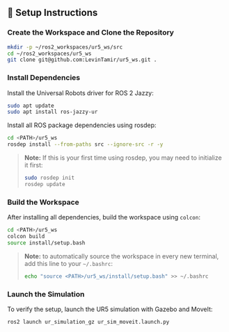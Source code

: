## 🔧 Setup Instructions

### Create the Workspace and Clone the Repository

```bash
mkdir -p ~/ros2_workspaces/ur5_ws/src
cd ~/ros2_workspaces/ur5_ws
git clone git@github.com:LevinTamir/ur5_ws.git .
```

### Install Dependencies

Install the Universal Robots driver for ROS 2 Jazzy:

```bash
sudo apt update
sudo apt install ros-jazzy-ur
```

Install all ROS package dependencies using rosdep:

```bash
cd <PATH>/ur5_ws
rosdep install --from-paths src --ignore-src -r -y
```

>**Note:** If this is your first time using rosdep, you may need to initialize it first:
>
>```bash
>sudo rosdep init
>rosdep update
>```

### Build the Workspace

After installing all dependencies, build the workspace using `colcon`:

```bash
cd <PATH>/ur5_ws
colcon build
source install/setup.bash
```

> **Note:** to automatically source the workspace in every new terminal, add this line to your `~/.bashrc`:
>
>```bash
>echo "source <PATH>/ur5_ws/install/setup.bash" >> ~/.bashrc
>```

### Launch the Simulation

To verify the setup, launch the UR5 simulation with Gazebo and MoveIt:

```bash
ros2 launch ur_simulation_gz ur_sim_moveit.launch.py
```
